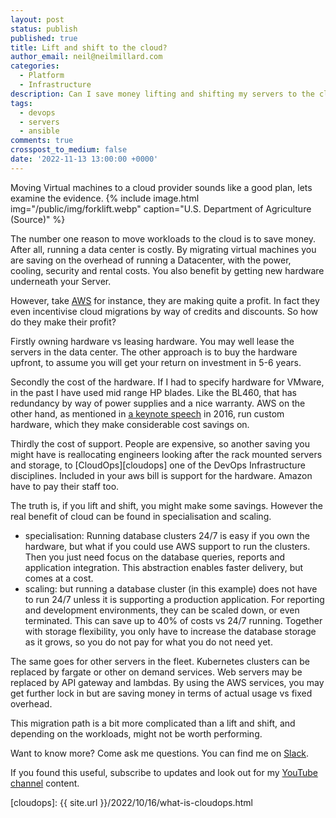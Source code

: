 ```yaml
---
layout: post
status: publish
published: true
title: Lift and shift to the cloud?
author_email: neil@neilmillard.com
categories:
  - Platform
  - Infrastructure
description: Can I save money lifting and shifting my servers to the cloud?
tags:
  - devops
  - servers
  - ansible
comments: true
crosspost_to_medium: false
date: '2022-11-13 13:00:00 +0000'
---
```

Moving Virtual machines to a cloud provider sounds like a good plan, lets examine the evidence.
{% include image.html
img="/public/img/forklift.webp"
caption="U.S. Department of Agriculture (Source)" %}

The number one reason to move workloads to the cloud is to save money. After all, running a data center is costly.
By migrating virtual machines you are saving on the overhead of running a Datacenter, with the power, cooling, security
and rental costs. You also benefit by getting new hardware underneath your Server.

However, take [AWS][aws] for instance, they are making quite a profit. In fact they even incentivise cloud migrations by
way of credits and discounts. So how do they make their profit?

Firstly owning hardware vs leasing hardware. You may well lease the servers in the data center. The other approach is
to buy the hardware upfront, to assume you will get your return on investment in 5-6 years.

Secondly the cost of the hardware. If I had to specify hardware for VMware, in the past I have used mid range HP blades.
Like the BL460, that has redundancy by way of power supplies and a nice warranty. AWS on the other hand, as mentioned
in [a keynote speech][keynote] in 2016, run custom hardware, which they make considerable cost savings on.

Thirdly the cost of support. People are expensive, so another saving you might have is reallocating engineers looking
after the rack mounted servers and storage, to [CloudOps][cloudops] one of the DevOps Infrastructure disciplines.
Included in your aws bill is support for the hardware. Amazon have to pay their staff too.

The truth is, if you lift and shift, you might make some savings. However the real benefit of cloud can be found in
specialisation and scaling.

* specialisation: Running database clusters 24/7 is easy if you own the hardware, but what if you could use AWS support
to run the clusters. Then you just need focus on the database queries, reports and application integration. This
abstraction enables faster delivery, but comes at a cost.
* scaling: but running a database cluster (in this example) does not have to run 24/7 unless it is supporting a
production application. For reporting and development environments, they can be scaled down, or even terminated. This
can save up to 40% of costs vs 24/7 running. Together with storage flexibility, you only have to increase the database
storage as it grows, so you do not pay for what you do not need yet.

The same goes for other servers in the fleet. Kubernetes clusters can be replaced by fargate or other on demand
services. Web servers may be replaced by API gateway and lambdas. By using the AWS services, you may get further lock in
but are saving money in terms of actual usage vs fixed overhead.

This migration path is a bit more complicated than a lift and shift, and depending on the workloads, might not be worth
performing.


Want to know more? Come ask me questions. You can find me on [Slack]({{site.data.slack.invite}}).


If you found this useful, subscribe to updates and look out for my [YouTube channel]({{site.data.youtube.channel}}) content.


[aws]: https://aws.amazon.com/
[keynote]: https://www.youtube.com/watch?v=AyOAjFNPAbA
[cloudops]: {{ site.url }}/2022/10/16/what-is-cloudops.html
